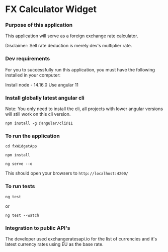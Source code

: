 # FX Calculator Widget

### Purpose of this application
This application will serve as a foreign exchange rate calculator.

Disclaimer: Sell rate deduction is merely dev's multiplier rate.

### Dev requirements

For you to successfully run this application, you must have the following installed in your computer:

Install node - 14.16.0
Use angular 11

### Install globally latest angular cli 
Note: You only need to install the cli, all projects with lower angular versions will still work on this cli version.

```
npm install -g @angular/cli@11
```
### To run the application

```
cd fxWidgetApp
```
```
npm install
```
```
ng serve --o
```

This should open your browsers to ```http://localhost:4200/```

### To run tests
```
ng test
```
or
```
ng test --watch
```

### Integration to public API's
The developer used exchangeratesapi.io for the list of currencies and it's latest currency rates using EU as the base rate.
